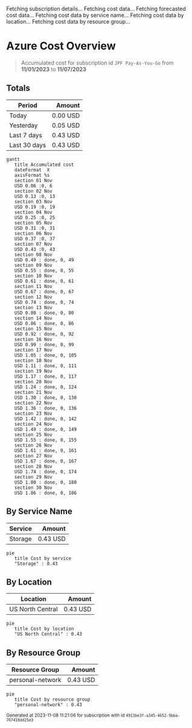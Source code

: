Fetching subscription details...
Fetching cost data...
Fetching forecasted cost data...
Fetching cost data by service name...
Fetching cost data by location...
Fetching cost data by resource group...
# Azure Cost Overview

> Accumulated cost for subscription id `JPF Pay-As-You-Go` from **11/01/2023** to **11/07/2023**

## Totals

|Period|Amount|
|---|---:|
|Today|0.00 USD|
|Yesterday|0.05 USD|
|Last 7 days|0.43 USD|
|Last 30 days|0.43 USD|

```mermaid
gantt
   title Accumulated cost
   dateFormat  X
   axisFormat %s
   section 01 Nov
   USD 0.06 :0, 6
   section 02 Nov
   USD 0.13 :0, 13
   section 03 Nov
   USD 0.19 :0, 19
   section 04 Nov
   USD 0.25 :0, 25
   section 05 Nov
   USD 0.31 :0, 31
   section 06 Nov
   USD 0.37 :0, 37
   section 07 Nov
   USD 0.43 :0, 43
   section 08 Nov
   USD 0.49 : done, 0, 49
   section 09 Nov
   USD 0.55 : done, 0, 55
   section 10 Nov
   USD 0.61 : done, 0, 61
   section 11 Nov
   USD 0.67 : done, 0, 67
   section 12 Nov
   USD 0.74 : done, 0, 74
   section 13 Nov
   USD 0.80 : done, 0, 80
   section 14 Nov
   USD 0.86 : done, 0, 86
   section 15 Nov
   USD 0.92 : done, 0, 92
   section 16 Nov
   USD 0.99 : done, 0, 99
   section 17 Nov
   USD 1.05 : done, 0, 105
   section 18 Nov
   USD 1.11 : done, 0, 111
   section 19 Nov
   USD 1.17 : done, 0, 117
   section 20 Nov
   USD 1.24 : done, 0, 124
   section 21 Nov
   USD 1.30 : done, 0, 130
   section 22 Nov
   USD 1.36 : done, 0, 136
   section 23 Nov
   USD 1.42 : done, 0, 142
   section 24 Nov
   USD 1.49 : done, 0, 149
   section 25 Nov
   USD 1.55 : done, 0, 155
   section 26 Nov
   USD 1.61 : done, 0, 161
   section 27 Nov
   USD 1.67 : done, 0, 167
   section 28 Nov
   USD 1.74 : done, 0, 174
   section 29 Nov
   USD 1.80 : done, 0, 180
   section 30 Nov
   USD 1.86 : done, 0, 186
```

## By Service Name

|Service|Amount|
|---|---:|
|Storage|0.43 USD|

```mermaid
pie
   title Cost by service
   "Storage" : 0.43
```

## By Location

|Location|Amount|
|---|---:|
|US North Central|0.43 USD|

```mermaid
pie
   title Cost by location
   "US North Central" : 0.43
```

## By Resource Group

|Resource Group|Amount|
|---|---:|
|personal-network|0.43 USD|

```mermaid
pie
   title Cost by resource group
   "personal-network" : 0.43
```

<sup>Generated at 2023-11-08 11:21:06 for subscription with id `4913be3f-a345-4652-9bba-767418dd25e3`</sup>
